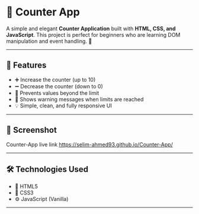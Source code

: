 # 🔢 Counter App

A simple and elegant **Counter Application** built with **HTML, CSS, and JavaScript**. This project is perfect for beginners who are learning DOM manipulation and event handling. 🚀

---

## 🌟 Features

- ➕ Increase the counter (up to 10)
- ➖ Decrease the counter (down to 0)
- 🚫 Prevents values beyond the limit
- 🔔 Shows warning messages when limits are reached
- 💡 Simple, clean, and fully responsive UI

---

## 📸 Screenshot

Counter-App live link  https://selim-ahmed93.github.io/Counter-App/ 

---

## 🛠️ Technologies Used

- 🧱 HTML5
- 🎨 CSS3
- ⚙️ JavaScript (Vanilla)

---

